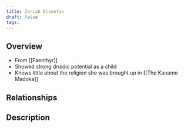 ```yaml
---
title: Zariah Elsenfan
draft: false
tags:
---
```


## Overview
- From [[Faenthyr]]
- Showed strong druidic potential as a child
- Knows little about the religion she was brought up in [[The Kaname Madoka]]
## Relationships

## Description

